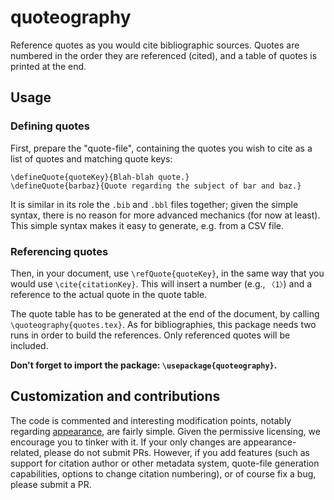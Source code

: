 # quoteography
Reference quotes as you would cite bibliographic sources. 
Quotes are numbered in the order they are referenced (cited), and a table of quotes is printed at the end. 

## Usage
### Defining quotes
First, prepare the "quote-file", containing the quotes you wish to cite as a list of quotes and matching quote keys:
```
\defineQuote{quoteKey}{Blah-blah quote.}
\defineQuote{barbaz}{Quote regarding the subject of bar and baz.}
```
It is similar in its role the `.bib` and `.bbl` files together; given the simple syntax, there is no reason for more advanced mechanics (for now at least). 
This simple syntax makes it easy to generate, e.g. from a CSV file.

### Referencing quotes
Then, in your document, use `\refQuote{quoteKey}`, in the same way that you would use `\cite{citationKey}`. 
This will insert a number (e.g., `〈1〉`) and a reference to the actual quote in the quote table. 

The quote table has to be generated at the end of the document, by calling `\quoteography{quotes.tex}`. 
As for bibliographies, this package needs two runs in order to build the references. 
Only referenced quotes will be included. 

**Don't forget to import the package: `\usepackage{quoteography}`.**

## Customization and contributions
The code is commented and interesting modification points, notably regarding [appearance](https://github.com/perfaram/quoteography/blob/main/quoteography.sty#L14), are fairly simple. 
Given the permissive licensing, we encourage you to tinker with it. 
If your only changes are appearance-related, please do not submit PRs. 
However, if you add features (such as support for citation author or other metadata system, quote-file generation capabilities, options to change citation numbering), or of course fix a bug, please submit a PR. 